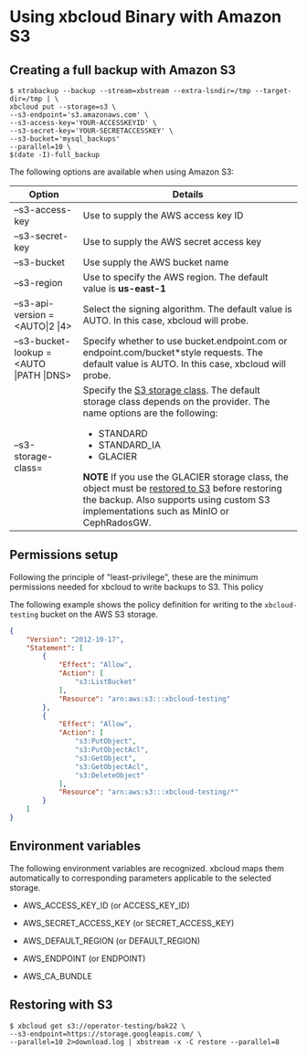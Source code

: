 # Using xbcloud Binary with Amazon S3

## Creating a full backup with Amazon S3

```
$ xtrabackup --backup --stream=xbstream --extra-lsndir=/tmp --target-dir=/tmp | \
xbcloud put --storage=s3 \
--s3-endpoint='s3.amazonaws.com' \
--s3-access-key='YOUR-ACCESSKEYID' \
--s3-secret-key='YOUR-SECRETACCESSKEY' \
--s3-bucket='mysql_backups'
--parallel=10 \
$(date -I)-full_backup
```

The following options are available when using Amazon S3:

| Option                                                                                                                                                                                                                                                           | Details                                                                                                                                                                                                                                                                                                                                                                                                                                                                                                                                        |
|------------------------------------------------------------------------------------------------------------------------------------------------------------------------------------------------------------------------------------------------------------------|------------------------------------------------------------------------------------------------------------------------------------------------------------------------------------------------------------------------------------------------------------------------------------------------------------------------------------------------------------------------------------------------------------------------------------------------------------------------------------------------------------------------------------------------|
| –s3-access-key                                                                                                                                                                                                                                                   | Use to supply the AWS access key ID                                                                                                                                                                                                                                                                                                                                                                                                                                                                                                            |
| –s3-secret-key                                                                                                                                                                                                                                                   | Use to supply the AWS secret access key                                                                                                                                                                                                                                                                                                                                                                                                                                                                                                        |
| –s3-bucket                                                                                                                                                                                                                                                       | Use supply the AWS bucket name                                                                                                                                                                                                                                                                                                                                                                                                                                                                                                                 |
| –s3-region                                                                                                                                                                                                                                                       | Use to specify the AWS region. The default value is **us-east-1**                                                                                                                                                                                                                                                                                                                                                                                                                                                                              |
| –s3-api-version = <AUTO&vert;2                                               &vert;4>                                                                                                                                                                            | Select the signing algorithm. The default value is AUTO. In this case, xbcloud will probe.                                                                                                                                                                                                                                                                                                                                                                                                                                                     |
| –s3-bucket-lookup = <AUTO                                                             &vert;PATH &vert;DNS>                                                                                                                                                      | Specify whether to use bucket.endpoint.com or endpoint.com/bucket*style requests. The default value is AUTO. In this case, xbcloud will probe.                                                                                                                                                                                                                                                                                                                                                                                                 |                                                                                                                      |
| –s3-storage-class=<name>                                                                                                                                                                                                                                         | Specify the [S3 storage class](https://docs.aws.amazon.com/AmazonS3/latest/userguide/storage-class-intro.html). The default storage class depends on the provider. The name options are the following:<ul><li>STANDARD</li><li>STANDARD_IA</li><li>GLACIER</li></ul> **NOTE** If you use the GLACIER storage class, the object must be [restored to S3](https://docs.aws.amazon.com/AmazonS3/latest/userguide/restoring-objects.html) before restoring the backup. Also supports using custom S3 implementations such as MinIO or CephRadosGW. |                                                                                                                                                                                                                                                      |
## Permissions setup

Following the principle of "least-privilege", these are the minimum permissions needed for xbcloud to write backups to S3.  This policy 

The following example shows the policy definition for writing to the `xbcloud-testing` bucket on the AWS S3 storage.

```json
{
    "Version": "2012-10-17",
    "Statement": [
        {
            "Effect": "Allow",
            "Action": [
                "s3:ListBucket"
            ],
            "Resource": "arn:aws:s3:::xbcloud-testing"
        },
        {
            "Effect": "Allow",
            "Action": [
                "s3:PutObject",
                "s3:PutObjectAcl",
                "s3:GetObject",
                "s3:GetObjectAcl",
                "s3:DeleteObject"
            ],
            "Resource": "arn:aws:s3:::xbcloud-testing/*"
        }
    ]
}
```
  
  
## Environment variables

The following environment variables are recognized. xbcloud maps them
automatically to corresponding parameters applicable to the selected storage.


* AWS_ACCESS_KEY_ID (or ACCESS_KEY_ID)


* AWS_SECRET_ACCESS_KEY (or SECRET_ACCESS_KEY)


* AWS_DEFAULT_REGION (or DEFAULT_REGION)


* AWS_ENDPOINT (or ENDPOINT)


* AWS_CA_BUNDLE

## Restoring with S3

```shell
$ xbcloud get s3://operator-testing/bak22 \
--s3-endpoint=https://storage.googleapis.com/ \
--parallel=10 2>download.log | xbstream -x -C restore --parallel=8
```
